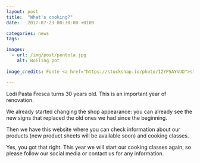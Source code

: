 ```yaml
---
layout: post
title:  "What's cooking?"
date:   2017-07-23 00:30:00 +0100

categories: news
tags: 

images:
  - url: /img/post/pentola.jpg
    alt: Boiling pot
   
image_credits: Fonte <a href="https://stocksnap.io/photo/IZYP5AYVUD">stocksnap.io</a>

---
```

Lodi Pasta Fresca turns 30 years old. This is an important year of renovation. 

We already started changing the shop appearance: you can already see the new signs that replaced the old ones we had since the beginning.
<!--continua-->

Then we have this website where you can check information about our products (new product sheets will be available soon) and cooking classes.

Yes, you got that right. This year we will start our cooking classes again, so please follow our social media or contact us for any information.
